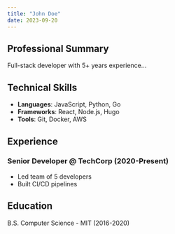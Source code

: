 ```yaml
---
title: "John Doe"
date: 2023-09-20
---
```


## Professional Summary
Full-stack developer with 5+ years experience...

## Technical Skills
- **Languages**: JavaScript, Python, Go
- **Frameworks**: React, Node.js, Hugo
- **Tools**: Git, Docker, AWS

## Experience
### Senior Developer @ TechCorp (2020-Present)
- Led team of 5 developers
- Built CI/CD pipelines

## Education
B.S. Computer Science - MIT (2016-2020)